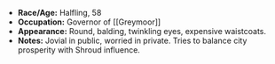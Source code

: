 - **Race/Age:** Halfling, 58
- **Occupation:** Governor of [[Greymoor]]
- **Appearance:** Round, balding, twinkling eyes, expensive waistcoats.
- **Notes:** Jovial in public, worried in private. Tries to balance city prosperity with Shroud influence.